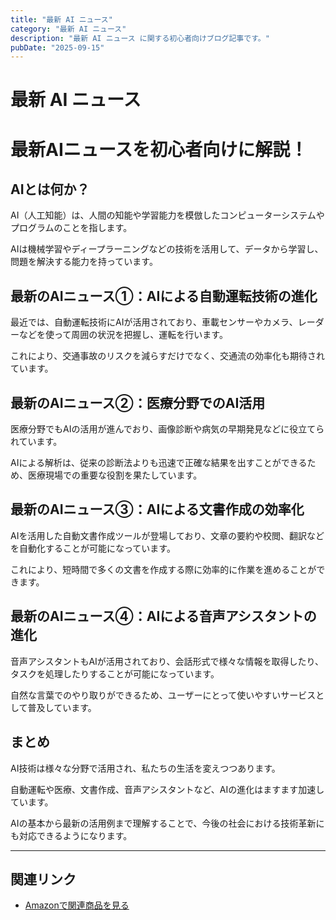 ```yaml
---
title: "最新 AI ニュース"
category: "最新 AI ニュース"
description: "最新 AI ニュース に関する初心者向けブログ記事です。"
pubDate: "2025-09-15"
---
```


# 最新 AI ニュース

<h1>最新AIニュースを初心者向けに解説！</h1>

<h2>AIとは何か？</h2>
<p>AI（人工知能）は、人間の知能や学習能力を模倣したコンピューターシステムやプログラムのことを指します。

AIは機械学習やディープラーニングなどの技術を活用して、データから学習し、問題を解決する能力を持っています。

</p>

<h2>最新のAIニュース①：AIによる自動運転技術の進化</h2>
<p>最近では、自動運転技術にAIが活用されており、車載センサーやカメラ、レーダーなどを使って周囲の状況を把握し、運転を行います。

これにより、交通事故のリスクを減らすだけでなく、交通流の効率化も期待されています。

</p>

<h2>最新のAIニュース②：医療分野でのAI活用</h2>
<p>医療分野でもAIの活用が進んでおり、画像診断や病気の早期発見などに役立てられています。

AIによる解析は、従来の診断法よりも迅速で正確な結果を出すことができるため、医療現場での重要な役割を果たしています。

</p>

<h2>最新のAIニュース③：AIによる文書作成の効率化</h2>
<p>AIを活用した自動文書作成ツールが登場しており、文章の要約や校閲、翻訳などを自動化することが可能になっています。

これにより、短時間で多くの文書を作成する際に効率的に作業を進めることができます。

</p>

<h2>最新のAIニュース④：AIによる音声アシスタントの進化</h2>
<p>音声アシスタントもAIが活用されており、会話形式で様々な情報を取得したり、タスクを処理したりすることが可能になっています。

自然な言葉でのやり取りができるため、ユーザーにとって使いやすいサービスとして普及しています。

</p>

<h2>まとめ</h2>
<p>AI技術は様々な分野で活用され、私たちの生活を変えつつあります。

自動運転や医療、文書作成、音声アシスタントなど、AIの進化はますます加速しています。

AIの基本から最新の活用例まで理解することで、今後の社会における技術革新にも対応できるようになります。

</p>

---

## 関連リンク

- [Amazonで関連商品を見る](https://www.amazon.co.jp/s?k=%E6%9C%80%E6%96%B0+AI+%E3%83%8B%E3%83%A5%E3%83%BC%E3%82%B9&tag=autowritehubai-22)
